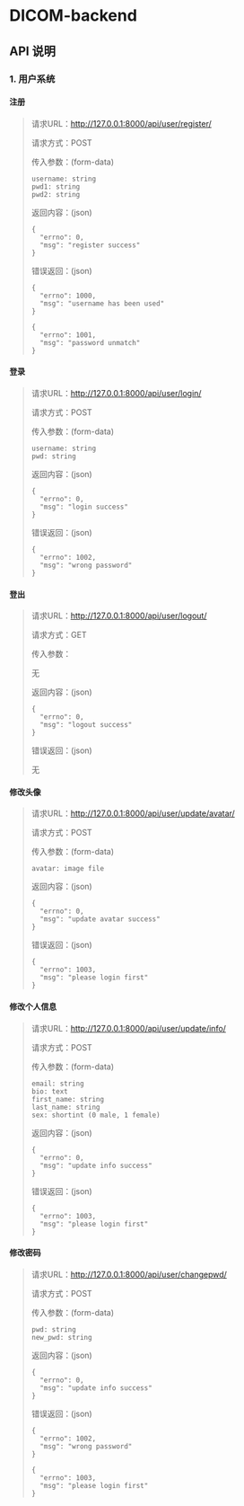# DICOM-backend

## API 说明

### 1. 用户系统

#### 注册

> 请求URL：http://127.0.0.1:8000/api/user/register/
> 
> 请求方式：POST
> 
> 传入参数：(form-data)
> 
> ```
> username: string
> pwd1: string
> pwd2: string
> ```
> 
> 返回内容：(json)
> 
> ```
> {
>   "errno": 0,
>   "msg": "register success"
> }
> ```
> 
> 错误返回：(json)
> 
> ```
> {
>   "errno": 1000,
>   "msg": "username has been used"
> }
> 
> {
>   "errno": 1001,
>   "msg": "password unmatch"
> }
> ```

#### 登录

> 请求URL：http://127.0.0.1:8000/api/user/login/
> 
> 请求方式：POST
> 
> 传入参数：(form-data)
> 
> ```
> username: string
> pwd: string
> ```
> 
> 返回内容：(json)
> 
> ```
> {
>   "errno": 0,
>   "msg": "login success"
> }
> ```
> 
> 错误返回：(json)
> 
> ```
> {
>   "errno": 1002,
>   "msg": "wrong password"
> }
> ```

#### 登出

> 请求URL：http://127.0.0.1:8000/api/user/logout/
> 
> 请求方式：GET
> 
> 传入参数：
>
> 无
> 
> 返回内容：(json)
> 
> ```
> {
>   "errno": 0,
>   "msg": "logout success"
> }
> ```
> 
> 错误返回：(json)
> 
> 无

#### 修改头像

> 请求URL：http://127.0.0.1:8000/api/user/update/avatar/
> 
> 请求方式：POST
> 
> 传入参数：(form-data)
> 
> ```
> avatar: image file
> ```
> 
> 返回内容：(json)
> 
> ```
> {
>   "errno": 0,
>   "msg": "update avatar success"
> }
> ```
> 
> 错误返回：(json)
> 
> ```
> {
>   "errno": 1003,
>   "msg": "please login first"
> }
> ```

#### 修改个人信息

> 请求URL：http://127.0.0.1:8000/api/user/update/info/
> 
> 请求方式：POST
> 
> 传入参数：(form-data)
> 
> ```
> email: string
> bio: text
> first_name: string
> last_name: string
> sex: shortint (0 male, 1 female)
> ```
> 
> 返回内容：(json)
> 
> ```
> {
>   "errno": 0,
>   "msg": "update info success"
> }
> ```
> 
> 错误返回：(json)
> 
> ```
> {
>   "errno": 1003,
>   "msg": "please login first"
> }
> ```

#### 修改密码

> 请求URL：http://127.0.0.1:8000/api/user/changepwd/
> 
> 请求方式：POST
> 
> 传入参数：(form-data)
> 
> ```
> pwd: string
> new_pwd: string
> ```
> 
> 返回内容：(json)
> 
> ```
> {
>   "errno": 0,
>   "msg": "update info success"
> }
> ```
> 
> 错误返回：(json)
> 
> ```
> {
>   "errno": 1002,
>   "msg": "wrong password"
> }
> 
> {
>   "errno": 1003,
>   "msg": "please login first"
> }
> ```